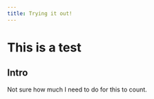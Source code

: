 ```yaml
---
title: Trying it out!
---
```

# This is a test

## Intro
Not sure how much I need to do for this to count.
